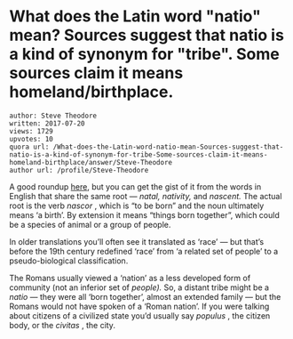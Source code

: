 # What does the Latin word "natio" mean? Sources suggest that natio is a kind of synonym for "tribe". Some sources claim it means homeland/birthplace.

	author: Steve Theodore
	written: 2017-07-20
	views: 1729
	upvotes: 10
	quora url: /What-does-the-Latin-word-natio-mean-Sources-suggest-that-natio-is-a-kind-of-synonym-for-tribe-Some-sources-claim-it-means-homeland-birthplace/answer/Steve-Theodore
	author url: /profile/Steve-Theodore


A good roundup [here](http://www.perseus.tufts.edu/hopper/text?doc=Perseus:text:1999.04.0059:entry=natio), but you can get the gist of it from the words in English that share the same root — _natal, nativity,_ and _nascent._ The actual root is the verb _nascor_ , which is “to be born” and the noun ultimately means ‘a birth’. By extension it means “things born together”, which could be a species of animal or a group of people.

In older translations you’ll often see it translated as ‘race’ — but that’s before the 19th century redefined ‘race’ from ‘a related set of people’ to a pseudo-biological classification.

The Romans usually viewed a ‘nation’ as a less developed form of community (not an inferior set of _people)._ So, a distant tribe might be a _natio_  — they were all ‘born together’, almost an extended family — but the Romans would not have spoken of a ‘Roman nation’. If you were talking about citizens of a civilized state you’d usually say _populus_ , the citizen body, or the _civitas_ , the city.


